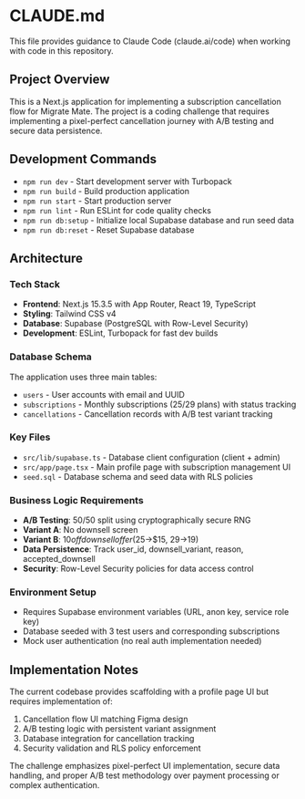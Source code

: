 # CLAUDE.md

This file provides guidance to Claude Code (claude.ai/code) when working with code in this repository.

## Project Overview

This is a Next.js application for implementing a subscription cancellation flow for Migrate Mate. The project is a coding challenge that requires implementing a pixel-perfect cancellation journey with A/B testing and secure data persistence.

## Development Commands

- `npm run dev` - Start development server with Turbopack
- `npm run build` - Build production application
- `npm run start` - Start production server
- `npm run lint` - Run ESLint for code quality checks
- `npm run db:setup` - Initialize local Supabase database and run seed data
- `npm run db:reset` - Reset Supabase database

## Architecture

### Tech Stack
- **Frontend**: Next.js 15.3.5 with App Router, React 19, TypeScript
- **Styling**: Tailwind CSS v4
- **Database**: Supabase (PostgreSQL with Row-Level Security)
- **Development**: ESLint, Turbopack for fast dev builds

### Database Schema
The application uses three main tables:
- `users` - User accounts with email and UUID
- `subscriptions` - Monthly subscriptions ($25/$29 plans) with status tracking
- `cancellations` - Cancellation records with A/B test variant tracking

### Key Files
- `src/lib/supabase.ts` - Database client configuration (client + admin)
- `src/app/page.tsx` - Main profile page with subscription management UI
- `seed.sql` - Database schema and seed data with RLS policies

### Business Logic Requirements
- **A/B Testing**: 50/50 split using cryptographically secure RNG
- **Variant A**: No downsell screen
- **Variant B**: $10 off downsell offer ($25→$15, $29→$19)
- **Data Persistence**: Track user_id, downsell_variant, reason, accepted_downsell
- **Security**: Row-Level Security policies for data access control

### Environment Setup
- Requires Supabase environment variables (URL, anon key, service role key)
- Database seeded with 3 test users and corresponding subscriptions
- Mock user authentication (no real auth implementation needed)

## Implementation Notes

The current codebase provides scaffolding with a profile page UI but requires implementation of:
1. Cancellation flow UI matching Figma design
2. A/B testing logic with persistent variant assignment
3. Database integration for cancellation tracking
4. Security validation and RLS policy enforcement

The challenge emphasizes pixel-perfect UI implementation, secure data handling, and proper A/B test methodology over payment processing or complex authentication.